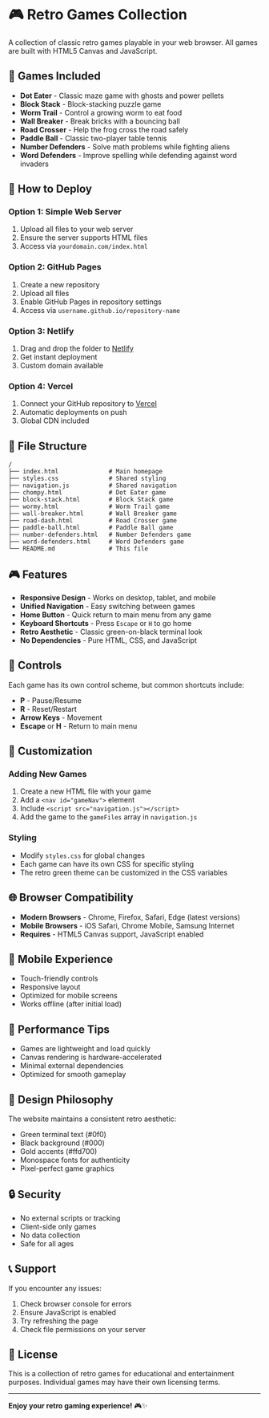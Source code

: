 # 🎮 Retro Games Collection

A collection of classic retro games playable in your web browser. All games are built with HTML5 Canvas and JavaScript.

## 🎯 Games Included

- **Dot Eater** - Classic maze game with ghosts and power pellets
- **Block Stack** - Block-stacking puzzle game
- **Worm Trail** - Control a growing worm to eat food
- **Wall Breaker** - Break bricks with a bouncing ball
- **Road Crosser** - Help the frog cross the road safely
- **Paddle Ball** - Classic two-player table tennis
- **Number Defenders** - Solve math problems while fighting aliens
- **Word Defenders** - Improve spelling while defending against word invaders

## 🚀 How to Deploy

### Option 1: Simple Web Server
1. Upload all files to your web server
2. Ensure the server supports HTML files
3. Access via `yourdomain.com/index.html`

### Option 2: GitHub Pages
1. Create a new repository
2. Upload all files
3. Enable GitHub Pages in repository settings
4. Access via `username.github.io/repository-name`

### Option 3: Netlify
1. Drag and drop the folder to [Netlify](https://netlify.com)
2. Get instant deployment
3. Custom domain available

### Option 4: Vercel
1. Connect your GitHub repository to [Vercel](https://vercel.com)
2. Automatic deployments on push
3. Global CDN included

## 📁 File Structure

```
/
├── index.html              # Main homepage
├── styles.css              # Shared styling
├── navigation.js           # Shared navigation
├── chompy.html             # Dot Eater game
├── block-stack.html        # Block Stack game
├── wormy.html              # Worm Trail game
├── wall-breaker.html       # Wall Breaker game
├── road-dash.html          # Road Crosser game
├── paddle-ball.html        # Paddle Ball game
├── number-defenders.html   # Number Defenders game
├── word-defenders.html     # Word Defenders game
└── README.md               # This file
```

## 🎮 Features

- **Responsive Design** - Works on desktop, tablet, and mobile
- **Unified Navigation** - Easy switching between games
- **Home Button** - Quick return to main menu from any game
- **Keyboard Shortcuts** - Press `Escape` or `H` to go home
- **Retro Aesthetic** - Classic green-on-black terminal look
- **No Dependencies** - Pure HTML, CSS, and JavaScript

## 🎯 Controls

Each game has its own control scheme, but common shortcuts include:
- **P** - Pause/Resume
- **R** - Reset/Restart
- **Arrow Keys** - Movement
- **Escape** or **H** - Return to main menu

## 🔧 Customization

### Adding New Games
1. Create a new HTML file with your game
2. Add a `<nav id="gameNav">` element
3. Include `<script src="navigation.js"></script>`
4. Add the game to the `gameFiles` array in `navigation.js`

### Styling
- Modify `styles.css` for global changes
- Each game can have its own CSS for specific styling
- The retro green theme can be customized in the CSS variables

## 🌐 Browser Compatibility

- **Modern Browsers** - Chrome, Firefox, Safari, Edge (latest versions)
- **Mobile Browsers** - iOS Safari, Chrome Mobile, Samsung Internet
- **Requires** - HTML5 Canvas support, JavaScript enabled

## 📱 Mobile Experience

- Touch-friendly controls
- Responsive layout
- Optimized for mobile screens
- Works offline (after initial load)

## 🚀 Performance Tips

- Games are lightweight and load quickly
- Canvas rendering is hardware-accelerated
- Minimal external dependencies
- Optimized for smooth gameplay

## 🎨 Design Philosophy

The website maintains a consistent retro aesthetic:
- Green terminal text (#0f0)
- Black background (#000)
- Gold accents (#ffd700)
- Monospace fonts for authenticity
- Pixel-perfect game graphics

## 🔒 Security

- No external scripts or tracking
- Client-side only games
- No data collection
- Safe for all ages

## 📞 Support

If you encounter any issues:
1. Check browser console for errors
2. Ensure JavaScript is enabled
3. Try refreshing the page
4. Check file permissions on your server

## 📄 License

This is a collection of retro games for educational and entertainment purposes. Individual games may have their own licensing terms.

---

**Enjoy your retro gaming experience!** 🎮✨
